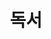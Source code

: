 ---
# An instance of the About widget.
# Documentation: https://docs.hugoblox.com/page-builder/
widget: landing

# Activate this widget? true/false
active: true

# This file represents a page section.
headless: true

# Order that this section appears on the page.
weight: 10

title: 독서 

---